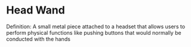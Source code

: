 # Head Wand

Definition: A small metal piece attached to a headset that allows users to perform physical functions like pushing buttons that would normally be conducted with the hands